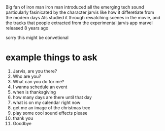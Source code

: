 Big fan of iron man
iron man introduced all the emerging tech sound
particularly fasinicated by the character jarvis
like how it differetiate from the modern days AIs
studied it through rewatching scenes in the movie,
and the tracks that people extracted from the experimental jarvis app marvel released 8 years ago

sorry this might be convetional

# example things to ask

1. Jarvis, are you there?
2. Who are you?
3. What can you do for me?
4. I wanna schedule an event
5. when is thanksgiving
6. how many days are there until that day
7. what is on my calendar right now
8. get me an image of the christmas tree
9. play some cool sound effects please
10. thank you
11. Goodbye

